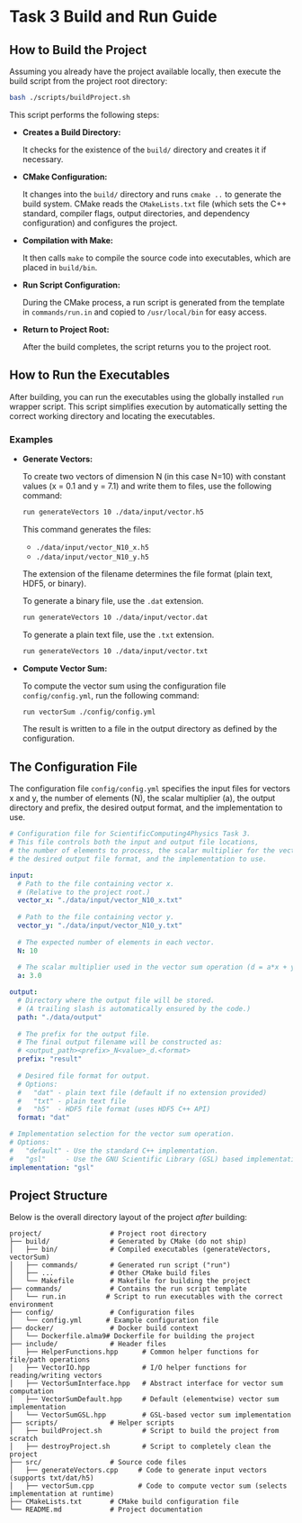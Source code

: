 # Task 3 Build and Run Guide

## How to Build the Project

Assuming you already have the project available locally, then execute the build script from the project root directory:

```bash
bash ./scripts/buildProject.sh
```

This script performs the following steps:

- **Creates a Build Directory:**

  It checks for the existence of the `build/` directory and creates it if necessary.

- **CMake Configuration:**

  It changes into the `build/` directory and runs `cmake ..` to generate the build system. CMake reads the `CMakeLists.txt` file (which sets the C++ standard, compiler flags, output directories, and dependency configuration) and configures the project.

- **Compilation with Make:**

  It then calls `make` to compile the source code into executables, which are placed in `build/bin`.

- **Run Script Configuration:**

  During the CMake process, a run script is generated from the template in `commands/run.in` and copied to `/usr/local/bin` for easy access.

- **Return to Project Root:**

  After the build completes, the script returns you to the project root.



## How to Run the Executables

After building, you can run the executables using the globally installed `run` wrapper script. This script simplifies execution by automatically setting the correct working directory and locating the executables.


### Examples

- **Generate Vectors:**

  To create two vectors of dimension N (in this case N=10) with constant values (x = 0.1 and y = 7.1) and write them to files, use the following command:

  ```bash
  run generateVectors 10 ./data/input/vector.h5
  ```

  This command generates the files:

  - `./data/input/vector_N10_x.h5`
  - `./data/input/vector_N10_y.h5`

  The extension of the filename determines the file format (plain text, HDF5, or binary). 
  
  To generate a binary file, use the `.dat` extension.

  ```bash
  run generateVectors 10 ./data/input/vector.dat
  ```

  To generate a plain text file, use the `.txt` extension.

  ```bash
  run generateVectors 10 ./data/input/vector.txt
  ```

- **Compute Vector Sum:**

  To compute the vector sum using the configuration file `config/config.yml`, run the following command:

  ```bash
  run vectorSum ./config/config.yml
  ```

  The result is written to a file in the output directory as defined by the configuration.


## The Configuration File

The configuration file `config/config.yml` specifies the input files for vectors x and y, the number of elements (N), the scalar multiplier (a), the output directory and prefix, the desired output format, and the implementation to use.

```yaml
# Configuration file for ScientificComputing4Physics Task 3.
# This file controls both the input and output file locations, 
# the number of elements to process, the scalar multiplier for the vector sum,
# the desired output file format, and the implementation to use.

input:
  # Path to the file containing vector x.
  # (Relative to the project root.)
  vector_x: "./data/input/vector_N10_x.txt"
  
  # Path to the file containing vector y.
  vector_y: "./data/input/vector_N10_y.txt"
  
  # The expected number of elements in each vector.
  N: 10
  
  # The scalar multiplier used in the vector sum operation (d = a*x + y).
  a: 3.0

output:
  # Directory where the output file will be stored.
  # (A trailing slash is automatically ensured by the code.)
  path: "./data/output"
  
  # The prefix for the output file.
  # The final output filename will be constructed as:
  # <output_path><prefix>_N<value>_d.<format>
  prefix: "result"
  
  # Desired file format for output.
  # Options:
  #   "dat" - plain text file (default if no extension provided)
  #   "txt" - plain text file
  #   "h5"  - HDF5 file format (uses HDF5 C++ API)
  format: "dat"

# Implementation selection for the vector sum operation.
# Options:
#   "default" - Use the standard C++ implementation.
#   "gsl"     - Use the GNU Scientific Library (GSL) based implementation.
implementation: "gsl"
```


## Project Structure 


Below is the overall directory layout of the project _after_ building:

```plaintext
project/                 # Project root directory
├── build/               # Generated by CMake (do not ship)
│   ├── bin/             # Compiled executables (generateVectors, vectorSum)
│   ├── commands/        # Generated run script ("run")
│   ├── ...              # Other CMake build files
│   └── Makefile         # Makefile for building the project
├── commands/            # Contains the run script template
│   └── run.in          # Script to run executables with the correct environment
├── config/              # Configuration files
│   └── config.yml      # Example configuration file
├── docker/              # Docker build context
│   └── Dockerfile.alma9# Dockerfile for building the project
├── include/             # Header files
│   ├── HelperFunctions.hpp      # Common helper functions for file/path operations
│   ├── VectorIO.hpp             # I/O helper functions for reading/writing vectors
│   ├── VectorSumInterface.hpp   # Abstract interface for vector sum computation
│   ├── VectorSumDefault.hpp     # Default (elementwise) vector sum implementation
│   └── VectorSumGSL.hpp         # GSL-based vector sum implementation
├── scripts/             # Helper scripts
│   ├── buildProject.sh          # Script to build the project from scratch
│   ├── destroyProject.sh        # Script to completely clean the project
├── src/                 # Source code files
│   ├── generateVectors.cpp     # Code to generate input vectors (supports txt/dat/h5)
│   ├── vectorSum.cpp           # Code to compute vector sum (selects implementation at runtime)
├── CMakeLists.txt       # CMake build configuration file
└── README.md            # Project documentation
```



<!-- # Scientific Computing for Physics Students – Task 3

## Overview

This project demonstrates a complete scientific computing example involving vector operations. It has two main components:

1. **Generate Vectors:**  

   The `generate_vectors` executable creates two vectors (x and y) of dimension N with constant values (x = 0.1 and y = 7.1) and writes them to files. The file format (plain text or HDF5) is determined by the file extension provided in the filename prefix.

   - **Usage Example:**  

     ```bash
     run generateVectors 10 ./data/input/vector.h5
     ```

     This command generates the files:

     - `./data/input/vector_N10_x.h5`
     - `./data/input/vector_N10_y.h5`

2. **Compute Vector Sum:**  

   The `vector_sum` executable reads a YAML configuration file (e.g., `config/config.yml`) that specifies the input files for vectors x and y, the number of elements (N), the scalar multiplier (a), the output directory and prefix, and the desired output format. It then computes the vector sum using one of two implementations (default or GSL-based) and writes the result to an output file.

   - **Usage Example:**  

     ```bash
     run vectorSum ./config/config.yml
     ```

     The result is written to a file in the output directory as defined by the configuration.

## Configuration

An example configuration file (`config/config.yml`):

```yaml
input:
  vector_x: "./data/input/vector_N10_x.txt"  # or "./data/input/vector_N10_x.h5" or "./data/input/vector_N10_x.dat"
  vector_y: "./data/input/vector_N10_y.txt"  # or "./data/input/vector_N10_y.h5" or "./data/input/vector_N10_y.dat"
  N: 10
  a: 3.0
output:
  path: "./data/output"         # Output directory
  prefix: "result"              # Output file prefix
  format: "dat"                 # Output format: "dat", "txt", or "h5"
implementation: "gsl"           # Implementation: "default" or "gsl"
```

## Project Structure

After building the project, the directory structure will look like this:

```plaintext
project/                 # Project root directory
├── build/                   # Generated by CMake (do not ship)
│   ├── bin/                     # Compiled executables (generate_vectors, vector_sum)
│   ├── commands/                # Generated run script ("run")
│   ├── ...                      # Other CMake build files
│   └── Makefile                 # Makefile for building the project
├── commands/                # Contains the run script template
│   └── run.in                   # Script to run executables with the correct environment
├── config/                  # Configuration files
│   └── config.yml/              # Example configuration file
├── docker/                  # Docker build context
│   └── Dockerfile.alma9         # Dockerfile for building the project
├── include/                 # Header files
│   ├── HelperFunctions.hpp      # Common helper functions for file/path operations
│   ├── VectorIO.hpp             # I/O helper functions for reading/writing vectors
│   ├── VectorSumInterface.hpp   # Abstract interface for vector sum computation
│   ├── VectorSumDefault.hpp     # Default (elementwise) vector sum implementation
│   └── VectorSumGSL.hpp         # GSL-based vector sum implementation
├── scripts/                 # Helper scripts
│   ├── buildProject.sh          # Script to build the project from scratch
│   ├── destroyProject.sh        # Script to completely clean the project
├── src/                     # Source code files
│   ├── generate_vectors.cpp     # Code to generate input vectors (supports txt/dat/h5)
│   ├── vector_sum.cpp           # Code to compute vector sum (selects implementation at runtime)
├── CMakeLists.txt               # CMake build configuration file
└── README.md                    # Project documentation
```

## How to Build and Run the Project

1. **Run the Build Script:**  

   Execute the `buildProject.sh` script to build the project:

   ```bash
   bash ./scripts/buildProject.sh
   ```

2. **Run the Executables:**

   The project installs a wrapper script named `run` in `/usr/local/bin` during the build process. This script lets you invoke your executables using paths relative to the project root.

   - **Example to Generate Vectors:**

     ```bash
     run generateVectors 10 ./data/input/vector.h5
     ```

   - **Example to Compute Vector Sum:**

     ```bash
     run vectorSum ./config/config.yml
     ```

## How to Clean the Project

To remove all build artifacts and executables, run the `destroyProject.sh` script:

```bash
bash ./scripts/destroyProject.sh
```

This script deletes the build directory and removes `/usr/local/bin/run`, allowing you to rebuild from scratch. -->